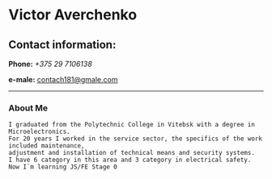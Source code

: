 # Victor Averchenko

## Contact information:

**Phone:** *+375 29 7106138*

**e-male:**  contach181@gmale.com

---
### About Me
    I graduated from the Polytechnic College in Vitebsk with a degree in Microelectronics. 
    For 20 years I worked in the service sector, the specifics of the work included maintenance,
    adjustment and installation of technical means and security systems.
    I have 6 category in this area and 3 category in electrical safety.
    Now I`m learning JS/FE Stage 0
